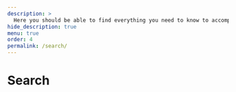 ```yaml
---
description: >
  Here you should be able to find everything you need to know to accomplish the most common tasks when blogging with Hydejack.
hide_description: true
menu: true
order: 4
permalink: /search/
---
```


# Search
<script>console.log("before");</script>
<div id="search-searchbar"></div>
<div class="post-list" id="search-hits"></div>
<script>console.log("after");</script>
